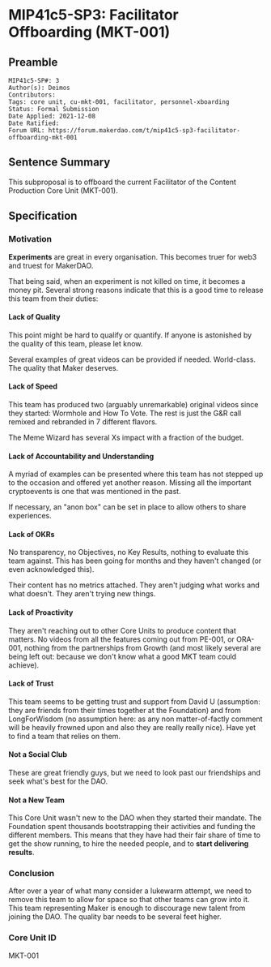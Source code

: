 # MIP41c5-SP3: Facilitator Offboarding (MKT-001)

## Preamble

```
MIP41c5-SP#: 3
Author(s): Deimos
Contributors:
Tags: core unit, cu-mkt-001, facilitator, personnel-xboarding
Status: Formal Submission
Date Applied: 2021-12-08
Date Ratified:
Forum URL: https://forum.makerdao.com/t/mip41c5-sp3-facilitator-offboarding-mkt-001
```

## Sentence Summary

This subproposal is to offboard the current Facilitator of the Content Production Core Unit (MKT-001).

## Specification

### Motivation

**Experiments** are great in every organisation. This becomes truer for web3 and truest for MakerDAO.

That being said, when an experiment is not killed on time, it becomes a money pit. Several strong reasons indicate that this is a good time to release this team from their duties:

#### Lack of Quality

This point might be hard to qualify or quantify. If anyone is astonished by the quality of this team, please let know.

Several examples of great videos can be provided if needed. World-class. The quality that Maker deserves. 

#### Lack of Speed

This team has produced two (arguably unremarkable) original videos since they started: Wormhole and How To Vote. 
The rest is just the G&R call remixed and rebranded in 7 different flavors.

The Meme Wizard has several Xs impact with a fraction of the budget.

#### Lack of Accountability and Understanding

A myriad of examples can be presented where this team has not stepped up to the occasion and offered yet another reason. Missing all the important cryptoevents is one that was mentioned in the past.

If necessary, an "anon box" can be set in place to allow others to share experiences.

#### Lack of OKRs

No transparency, no Objectives, no Key Results, nothing to evaluate this team against. This has been going for months and they haven't changed (or even acknowledged this).

Their content has no metrics attached. They aren't judging what works and what doesn't. They aren't trying new things.

#### Lack of Proactivity

They aren't reaching out to other Core Units to produce content that matters. No videos from all the features coming out from PE-001, or ORA-001, nothing from the partnerships from Growth (and most likely several are being left out: because we don't know what a good MKT team could achieve).

#### Lack of Trust

This team seems to be getting trust and support from David U (assumption: they are friends from their times together at the Foundation) and from LongForWisdom (no assumption here: as any non matter-of-factly comment will be heavily frowned upon and also they are really really nice). Have yet to find a team that relies on them.

#### Not a Social Club

These are great friendly guys, but we need to look past our friendships and seek what's best for the DAO.

#### Not a New Team

This Core Unit wasn't new to the DAO when they started their mandate. The Foundation spent thousands bootstrapping their activities and funding the different members. This means that they have had their fair share of time to get the show running, to hire the needed people, and to **start delivering results**.

### Conclusion

After over a year of what many consider a lukewarm attempt, we need to remove this team to allow for space so that other teams can grow into it. This team representing Maker is enough to discourage new talent from joining the DAO. The quality bar needs to be several feet higher.

### Core Unit ID

MKT-001